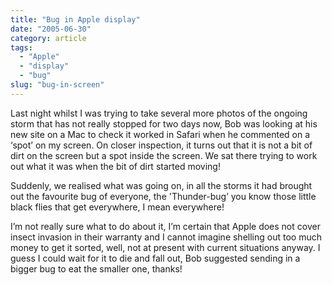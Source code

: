```yaml
---
title: "Bug in Apple display"
date: "2005-06-30"
category: article
tags:
  - "Apple"
  - "display"
  - "bug"
slug: "bug-in-screen"
---
```


 <!-- [![Photo sharing](/images/22625889_27e882dae7_m.jpg)](https://www.flickr.com/photos/funkylarma/22625889/ "ass!") -->

Last night whilst I was trying to take several more photos of the ongoing storm that has not really stopped for two days now, Bob was looking at his new site on a Mac to check it worked in Safari when he commented on a ‘spot’ on my screen. On closer inspection, it turns out that it is not a bit of dirt on the screen but a spot inside the screen. We sat there trying to work out what it was when the bit of dirt started moving!

Suddenly, we realised what was going on, in all the storms it had brought out the favourite bug of everyone, the 'Thunder-bug’ you know those little black flies that get everywhere, I mean everywhere!

I’m not really sure what to do about it, I’m certain that Apple does not cover insect invasion in their warranty and I cannot imagine shelling out too much money to get it sorted, well, not at present with current situations anyway. I guess I could wait for it to die and fall out, Bob suggested sending in a bigger bug to eat the smaller one, thanks!

<!-- [![Photo sharing](/images/22626505_17df2bb248_m.jpg)](https://www.flickr.com/photos/funkylarma/22626505/ "photo sharing") -->
